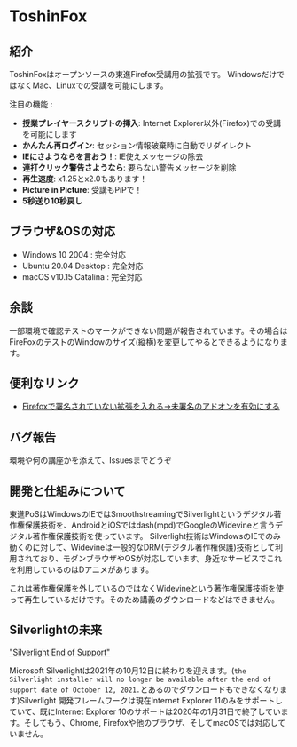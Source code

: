 # ToshinFox


## 紹介

ToshinFoxはオープンソースの東進Firefox受講用の拡張です。
WindowsだけではなくMac、Linuxでの受講を可能にします。

注目の機能 :

- **授業プレイヤースクリプトの挿入**: Internet Explorer以外(Firefox)での受講を可能にします
- **かんたん再ログイン**: セッション情報破棄時に自動でリダイレクト
- **IEにさようならを言おう！**: IE使えメッセージの除去
- **連打クリック警告さようなら**: 要らない警告メッセージを削除
- **再生速度**: x1.25とx2.0もあります！
- **Picture in Picture**: 受講もPiPで！
- **5秒送り10秒戻し**

## ブラウザ&OSの対応

- Windows 10 2004 : 完全対応
- Ubuntu 20.04 Desktop : 完全対応
- macOS v10.15 Catalina : 完全対応

## 余談

一部環境で確認テストのマークができない問題が報告されています。その場合はFireFoxのテストのWindowのサイズ(縦横)を変更してやるとできるようになります。

## 便利なリンク

- [Firefoxで署名されていない拡張を入れる->未署名のアドオンを有効にする](https://developer.mozilla.org/ja/docs/Mozilla/Add-ons/WebExtensions/Packaging_and_installation)

## バグ報告

環境や何の講座かを添えて、Issuesまでどうぞ

## 開発と仕組みについて

東進PoSはWindowsのIEではSmoothstreamingでSilverlightというデジタル著作権保護技術を、AndroidとiOSではdash(mpd)でGoogleのWidevineと言うデジタル著作権保護技術を使っています。
Silverlight技術はWindowsのIEでのみ動くのに対して、Widevineは一般的なDRM(デジタル著作権保護)技術として利用されており、モダンブラウザやOSが対応しています。身近なサービスでこれを利用しているのはDアニメがあります。

これは著作権保護を外しているのではなくWidevineという著作権保護技術を使って再生しているだけです。そのため講義のダウンロードなどはできません。

## Silverlightの未来


["Silverlight End of Support"](https://support.microsoft.com/en-gb/help/4511036/silverlight-end-of-support)

Microsoft Silverlightは2021年の10月12日に終わりを迎えます。(`the Silverlight installer will no longer be available after the end of support date of October 12, 2021.`とあるのでダウンロードもできなくなります)Silverlight 開発フレームワークは現在Internet Explorer 11のみをサポートしていて、既にInternet Explorer 10のサポートは2020年の1月31日で終了しています。そしてもう、Chrome, Firefoxや他のブラウザ、そしてmacOSでは対応していません。